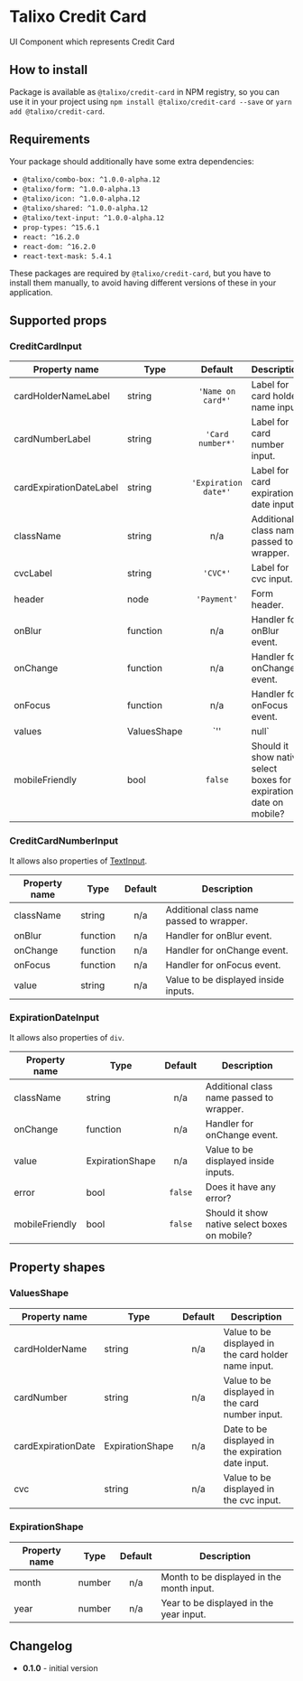# Talixo Credit Card

UI Component which represents Credit Card

## How to install

Package is available as `@talixo/credit-card` in NPM registry, so you can use it in your project
using `npm install @talixo/credit-card --save` or `yarn add @talixo/credit-card`.

## Requirements

Your package should additionally have some extra dependencies:

- `@talixo/combo-box: ^1.0.0-alpha.12`
- `@talixo/form: ^1.0.0-alpha.13`
- `@talixo/icon: ^1.0.0-alpha.12`
- `@talixo/shared: ^1.0.0-alpha.12`
- `@talixo/text-input: ^1.0.0-alpha.12`
- `prop-types: ^15.6.1`
- `react: ^16.2.0`
- `react-dom: ^16.2.0`
- `react-text-mask: 5.4.1`

These packages are required by `@talixo/credit-card`, but you have to install them manually,
to avoid having different versions of these in your application.

## Supported props

### CreditCardInput

Property name           | Type        | Default              | Description                    
------------------------|-------------|:--------------------:|--------------------------------
cardHolderNameLabel     | string      | `'Name on card*'`    | Label for card holder name input.
cardNumberLabel         | string      | `'Card number*'`     | Label for card number input.
cardExpirationDateLabel | string      | `'Expiration date*'` | Label for card expiration date input.
className               | string      | n/a                  | Additional class name passed to wrapper.
cvcLabel                | string      | `'CVC*'`             | Label for cvc input.
header                  | node        | `'Payment'`          | Form header.
onBlur                  | function    | n/a                  | Handler for onBlur event.
onChange                | function    | n/a                  | Handler for onChange event.
onFocus                 | function    | n/a                  | Handler for onFocus event.
values                  | ValuesShape | `''|null`            | Values to be displayed inside inputs.
mobileFriendly          | bool        | `false`              | Should it show native select boxes for expiration date on mobile?

### CreditCardNumberInput

It allows also properties of [TextInput](../text-input/README.md).

Property name | Type      | Default | Description                    
--------------|-----------|:-------:|--------------------------------
className     | string    | n/a     | Additional class name passed to wrapper.
onBlur        | function  | n/a     | Handler for onBlur event.
onChange      | function  | n/a     | Handler for onChange event.
onFocus       | function  | n/a     | Handler for onFocus event.
value         | string    | n/a     | Value to be displayed inside inputs.

### ExpirationDateInput

It allows also properties of `div`.

Property name  | Type            | Default | Description                    
---------------|-----------------|:-------:|--------------------------------
className      | string          | n/a     | Additional class name passed to wrapper.
onChange       | function        | n/a     | Handler for onChange event.
value          | ExpirationShape | n/a     | Value to be displayed inside inputs.
error          | bool            | `false` | Does it have any error?
mobileFriendly | bool            | `false` | Should it show native select boxes on mobile?

## Property shapes

### ValuesShape

Property name      | Type            | Default | Description
-------------------|-----------------|:-------:|--------------------------------
cardHolderName     | string          | n/a     | Value to be displayed in the card holder name input.
cardNumber         | string          | n/a     | Value to be displayed in the card number input.
cardExpirationDate | ExpirationShape | n/a     | Date to be displayed in the expiration date input.
cvc                | string          | n/a     | Value to be displayed in the cvc input.

### ExpirationShape

Property name | Type   | Default | Description                    
--------------|--------|:-------:|--------------------------------
month         | number | n/a     | Month to be displayed in the month input.
year          | number | n/a     | Year to be displayed in the year input.

## Changelog

- **0.1.0** - initial version
